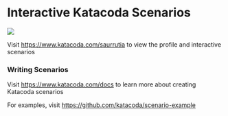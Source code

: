 # Interactive Katacoda Scenarios

[![](http://shields.katacoda.com/katacoda/saurrutia/count.svg)](https://www.katacoda.com/saurrutia "Get your profile on Katacoda.com")

Visit https://www.katacoda.com/saurrutia to view the profile and interactive scenarios

### Writing Scenarios
Visit https://www.katacoda.com/docs to learn more about creating Katacoda scenarios

For examples, visit https://github.com/katacoda/scenario-example
